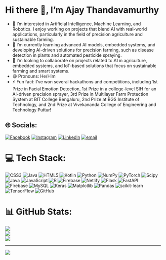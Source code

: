 # Hi there 👋, I’m Ajay Thandavamurthy

- 👀 I’m interested in Artificial Intelligence, Machine Learning, and Robotics. I enjoy working on projects that blend AI with real-world applications, particularly in the field of precision agriculture and sustainable farming.
- 🌱 I’m currently learning advanced AI models, embedded systems, and developing AI-driven solutions for precision farming, such as disease detection in plants and automated pesticide spraying.
- 💞 I’m looking to collaborate on projects related to AI in agriculture, embedded systems, and IoT-based solutions that focus on sustainable farming and smart systems.
- 😄 Pronouns: He/Him
- ⚡ Fun fact: I’ve won several hackathons and competitions, including 1st Prize in Facial Emotion Detection, 1st Prize in a college-level SIH for an AI-driven precision sprayer, 3rd Prize in Multilayer Farm Protection System at BIT College Bengaluru, 2nd Prize at BGS Institute of Technology, and 2nd Prize at Vivekananda College of Engineering and Technology Puttur!


## 🌐 Socials:
[![Facebook](https://img.shields.io/badge/Facebook-%231877F2.svg?logo=Facebook&logoColor=white)](https://facebook.com/Ajay.T.0007) [![Instagram](https://img.shields.io/badge/Instagram-%23E4405F.svg?logo=Instagram&logoColor=white)](https://instagram.com/_mr.aj_7) [![LinkedIn](https://img.shields.io/badge/LinkedIn-%230077B5.svg?logo=linkedin&logoColor=white)](https://linkedin.com/in/ajay-t-a436a426a) [![email](https://img.shields.io/badge/Email-D14836?logo=gmail&logoColor=white)](mailto:ajaythandavamurthy2003@gmail.com) 

# 💻 Tech Stack:
![CSS3](https://img.shields.io/badge/css3-%231572B6.svg?style=for-the-badge&logo=css3&logoColor=white) ![Java](https://img.shields.io/badge/java-%23ED8B00.svg?style=for-the-badge&logo=openjdk&logoColor=white) ![HTML5](https://img.shields.io/badge/html5-%23E34F26.svg?style=for-the-badge&logo=html5&logoColor=white) ![Kotlin](https://img.shields.io/badge/kotlin-%237F52FF.svg?style=for-the-badge&logo=kotlin&logoColor=white) ![Python](https://img.shields.io/badge/python-3670A0?style=for-the-badge&logo=python&logoColor=ffdd54) ![NumPy](https://img.shields.io/badge/numpy-%23013243.svg?style=for-the-badge&logo=numpy&logoColor=white) ![PyTorch](https://img.shields.io/badge/PyTorch-%23EE4C2C.svg?style=for-the-badge&logo=PyTorch&logoColor=white) ![Scipy](https://img.shields.io/badge/SciPy-%230C55A5.svg?style=for-the-badge&logo=scipy&logoColor=%white) ![Java](https://img.shields.io/badge/java-%23ED8B00.svg?style=for-the-badge&logo=openjdk&logoColor=white) ![JavaScript](https://img.shields.io/badge/javascript-%23323330.svg?style=for-the-badge&logo=javascript&logoColor=%23F7DF1E) ![R](https://img.shields.io/badge/r-%23276DC3.svg?style=for-the-badge&logo=r&logoColor=white) ![Firebase](https://img.shields.io/badge/firebase-%23039BE5.svg?style=for-the-badge&logo=firebase) ![Netlify](https://img.shields.io/badge/netlify-%23000000.svg?style=for-the-badge&logo=netlify&logoColor=#00C7B7) ![Flask](https://img.shields.io/badge/flask-%23000.svg?style=for-the-badge&logo=flask&logoColor=white) ![FastAPI](https://img.shields.io/badge/FastAPI-005571?style=for-the-badge&logo=fastapi) ![Firebase](https://img.shields.io/badge/firebase-a08021?style=for-the-badge&logo=firebase&logoColor=ffcd34) ![MySQL](https://img.shields.io/badge/mysql-4479A1.svg?style=for-the-badge&logo=mysql&logoColor=white) ![Keras](https://img.shields.io/badge/Keras-%23D00000.svg?style=for-the-badge&logo=Keras&logoColor=white) ![Matplotlib](https://img.shields.io/badge/Matplotlib-%23ffffff.svg?style=for-the-badge&logo=Matplotlib&logoColor=black) ![Pandas](https://img.shields.io/badge/pandas-%23150458.svg?style=for-the-badge&logo=pandas&logoColor=white) ![scikit-learn](https://img.shields.io/badge/scikit--learn-%23F7931E.svg?style=for-the-badge&logo=scikit-learn&logoColor=white) ![TensorFlow](https://img.shields.io/badge/TensorFlow-%23FF6F00.svg?style=for-the-badge&logo=TensorFlow&logoColor=white) ![GitHub](https://img.shields.io/badge/github-%23121011.svg?style=for-the-badge&logo=github&logoColor=white)
# 📊 GitHub Stats:
![](https://github-readme-stats.vercel.app/api?username=ajayThandavamurthy&theme=dark&hide_border=false&include_all_commits=false&count_private=false)<br/>
![](https://nirzak-streak-stats.vercel.app/?user=ajayThandavamurthy&theme=dark&hide_border=false)<br/>
![](https://github-readme-stats.vercel.app/api/top-langs/?username=ajayThandavamurthy&theme=dark&hide_border=false&include_all_commits=false&count_private=false&layout=compact)

---
[![](https://visitcount.itsvg.in/api?id=ajayThandavamurthy&icon=0&color=0)](https://visitcount.itsvg.in)

<!-- Proudly created with GPRM ( https://gprm.itsvg.in ) -->
